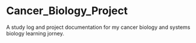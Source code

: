 # Cancer_Biology_Project
A study log and project documentation for my cancer biology and systems biology learning jorney.
